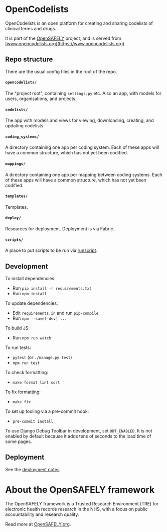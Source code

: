 # OpenCodelists

OpenCodelists is an open platform for creating and sharing codelists of clinical terms and drugs.

It is part of the [OpenSAFELY](https://opensafely.org) project, and is served from [www.opencodelists.org](https://www.opencodelists.org).


## Repo structure

There are the usual config files in the root of the repo.

#### `opencodelists/`

The "project root", containing `settings.py` etc.  Also an app, with models for users, organisations, and projects.

#### `codelists/`

The app with models and views for viewing, downloading, creating, and updating codelists.

#### `coding_systems/`

A directory containing one app per coding system.  Each of these apps will have a common structure, which has not yet been codified.

#### `mappings/`

A directory containing one app per mapping between coding systems.  Each of these apps will have a common structure, which has not yet been codified.

#### `templates/`

Templates.

#### `deploy/`

Resources for deployment.  Deployment is via Fabric.

#### `scripts/`

A place to put scripts to be run via [runscript](https://django-extensions.readthedocs.io/en/latest/runscript.html).


## Development

To install dependencies:

* Run `pip install -r requirements.txt`
* Run `npm install`

To update dependencies:

* Edit `requirements.in` and run `pip-compile`
* Run `npm --save[-dev] ...`

To build JS:

* Run `npm run watch`

To run tests:

* `pytest` (or `./manage.py test`)
* `npm run test`

To check formatting:

* `make format lint sort`

To fix formatting:

* `make fix`

To set up tooling via a pre-commit hook:

* `pre-commit install`

To use Django Debug Toolbar in development, set `DDT_ENABLED`.
It is not enabled by default because it adds tens of seconds to the load time of some pages.

## Deployment

See the [deployment notes](DEPLOY.md).

# About the OpenSAFELY framework

The OpenSAFELY framework is a Trusted Research Environment (TRE) for electronic
health records research in the NHS, with a focus on public accountability and
research quality.

Read more at [OpenSAFELY.org](https://opensafely.org).
